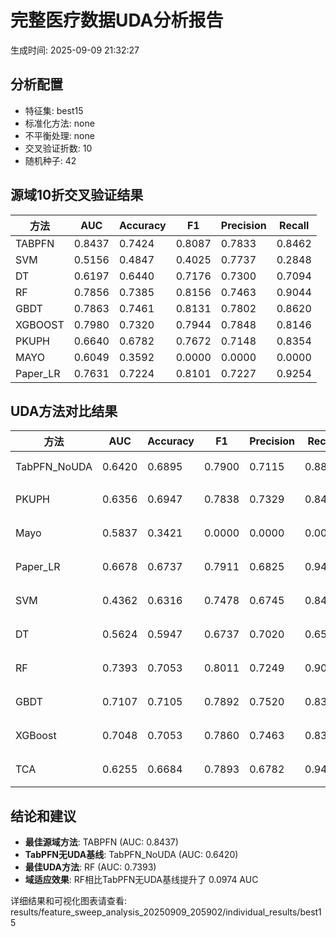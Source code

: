 # 完整医疗数据UDA分析报告

生成时间: 2025-09-09 21:32:27

## 分析配置

- 特征集: best15
- 标准化方法: none
- 不平衡处理: none
- 交叉验证折数: 10
- 随机种子: 42

## 源域10折交叉验证结果

| 方法 | AUC | Accuracy | F1 | Precision | Recall |
|------|-----|----------|----|-----------| -------|
| TABPFN | 0.8437 | 0.7424 | 0.8087 | 0.7833 | 0.8462 |
| SVM | 0.5156 | 0.4847 | 0.4025 | 0.7737 | 0.2848 |
| DT | 0.6197 | 0.6440 | 0.7176 | 0.7300 | 0.7094 |
| RF | 0.7856 | 0.7385 | 0.8156 | 0.7463 | 0.9044 |
| GBDT | 0.7863 | 0.7461 | 0.8131 | 0.7802 | 0.8620 |
| XGBOOST | 0.7980 | 0.7320 | 0.7944 | 0.7848 | 0.8146 |
| PKUPH | 0.6640 | 0.6782 | 0.7672 | 0.7148 | 0.8354 |
| MAYO | 0.6049 | 0.3592 | 0.0000 | 0.0000 | 0.0000 |
| Paper_LR | 0.7631 | 0.7224 | 0.8101 | 0.7227 | 0.9254 |

## UDA方法对比结果

| 方法 | AUC | Accuracy | F1 | Precision | Recall | 类型 |
|------|-----|----------|----|-----------| -------|------|
| TabPFN_NoUDA | 0.6420 | 0.6895 | 0.7900 | 0.7115 | 0.8880 | TabPFN基线 |
| PKUPH | 0.6356 | 0.6947 | 0.7838 | 0.7329 | 0.8474 | 传统基线 |
| Mayo | 0.5837 | 0.3421 | 0.0000 | 0.0000 | 0.0000 | 传统基线 |
| Paper_LR | 0.6678 | 0.6737 | 0.7911 | 0.6825 | 0.9429 | 传统基线 |
| SVM | 0.4362 | 0.6316 | 0.7478 | 0.6745 | 0.8474 | 机器学习基线 |
| DT | 0.5624 | 0.5947 | 0.6737 | 0.7020 | 0.6558 | 机器学习基线 |
| RF | 0.7393 | 0.7053 | 0.8011 | 0.7249 | 0.9026 | 机器学习基线 |
| GBDT | 0.7107 | 0.7105 | 0.7892 | 0.7520 | 0.8391 | 机器学习基线 |
| XGBoost | 0.7048 | 0.7053 | 0.7860 | 0.7463 | 0.8391 | 机器学习基线 |
| TCA | 0.6255 | 0.6684 | 0.7893 | 0.6782 | 0.9440 | UDA方法 |

## 结论和建议

- **最佳源域方法**: TABPFN (AUC: 0.8437)
- **TabPFN无UDA基线**: TabPFN_NoUDA (AUC: 0.6420)
- **最佳UDA方法**: RF (AUC: 0.7393)
- **域适应效果**: RF相比TabPFN无UDA基线提升了 0.0974 AUC

详细结果和可视化图表请查看: results/feature_sweep_analysis_20250909_205902/individual_results/best15